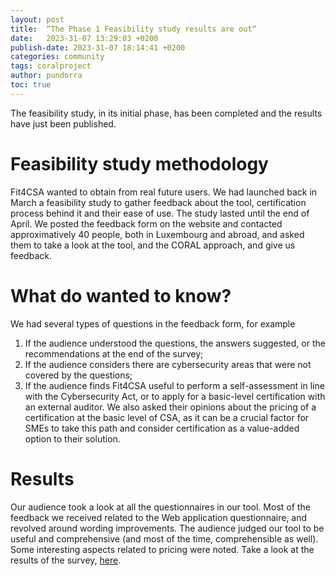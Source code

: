 ```yaml
---
layout: post
title:  “The Phase 1 Feasibility study results are out“
date:   2023-31-07 13:29:03 +0200
publish-date: 2023-31-07 18:14:41 +0200
categories: community
tags: coralproject
author: pundorra
toc: true
---
```


The feasibility study, in its initial phase, has been completed and the results have just been published.

# Feasibility study methodology 

Fit4CSA wanted to obtain from real future users. We had launched back in March a feasibility study to gather feedback about the tool, certification process behind it and their ease of use. The study lasted until the end of April.  We posted the feedback form on the website and contacted approximatively 40 people, both in Luxembourg and abroad, and asked them to take a look at the tool, and the CORAL approach, and give us feedback.

# What do wanted to know?
We had several types of questions in the feedback form, for example
1. If the audience understood the questions, the answers suggested, or the recommendations at the end of the survey;
2. If the audience considers there are cybersecurity areas that were not covered by the questions;
3. If the audience finds Fit4CSA useful to perform a self-assessment in line with the Cybersecurity Act, or to apply for a basic-level certification with an external auditor.
We also asked their opinions about the pricing of a certification at the basic level of CSA, as it can be a crucial factor for SMEs to take this path and consider certification as a value-added option to their solution.

# Results
Our audience took a look at all the questionnaires in our tool. Most of the feedback we received related to the Web application questionnaire, and revolved around wording improvements. The audience judged our tool to be useful and comprehensive (and most of the time, comprehensible as well). Some interesting aspects related to pricing were noted. 
Take a look at the results of the survey, [here](/assets/docs/CORAL-FeasibilityStudyReport-v1.0.pdf).



